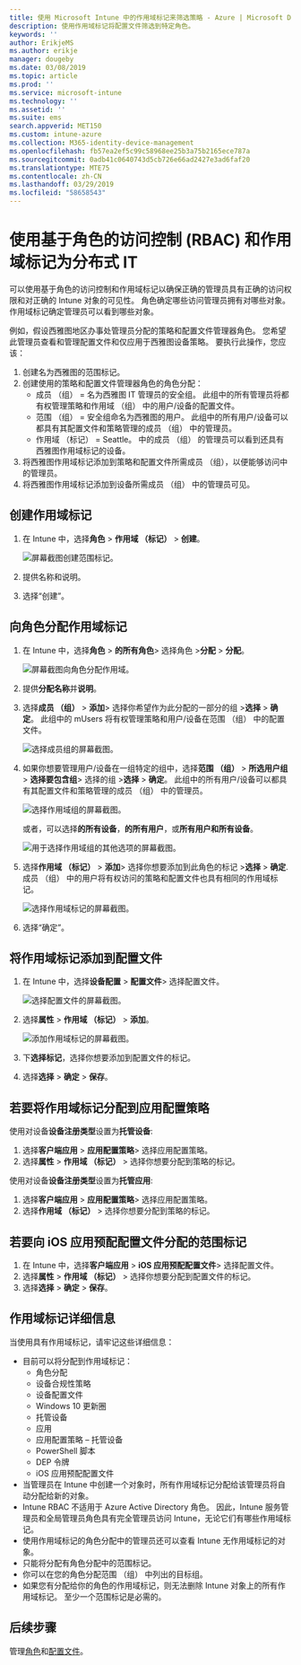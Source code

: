 ```yaml
---
title: 使用 Microsoft Intune 中的作用域标记来筛选策略 - Azure | Microsoft Docs
description: 使用作用域标记将配置文件筛选到特定角色。
keywords: ''
author: ErikjeMS
ms.author: erikje
manager: dougeby
ms.date: 03/08/2019
ms.topic: article
ms.prod: ''
ms.service: microsoft-intune
ms.technology: ''
ms.assetid: ''
ms.suite: ems
search.appverid: MET150
ms.custom: intune-azure
ms.collection: M365-identity-device-management
ms.openlocfilehash: fb57ea2ef5c99c58968ee25b3a75b2165ece787a
ms.sourcegitcommit: 0adb41c0640743d5cb726e66ad2427e3ad6faf20
ms.translationtype: MTE75
ms.contentlocale: zh-CN
ms.lasthandoff: 03/29/2019
ms.locfileid: "58658543"
---
```

# <a name="use-role-based-access-control-rbac-and-scope-tags-for-distributed-it"></a>使用基于角色的访问控制 (RBAC) 和作用域标记为分布式 IT

可以使用基于角色的访问控制和作用域标记以确保正确的管理员具有正确的访问权限和对正确的 Intune 对象的可见性。 角色确定哪些访问管理员拥有对哪些对象。 作用域标记确定管理员可以看到哪些对象。

例如，假设西雅图地区办事处管理员分配的策略和配置文件管理器角色。 您希望此管理员查看和管理配置文件和仅应用于西雅图设备策略。 要执行此操作，您应该：

1. 创建名为西雅图的范围标记。
2. 创建使用的策略和配置文件管理器角色的角色分配： 
    - 成员 （组） = 名为西雅图 IT 管理员的安全组。 此组中的所有管理员将都有权管理策略和作用域 （组） 中的用户/设备的配置文件。
    - 范围 （组） = 安全组命名为西雅图的用户。 此组中的所有用户/设备可以都具有其配置文件和策略管理的成员 （组） 中的管理员。 
    - 作用域 （标记） = Seattle。 中的成员 （组） 的管理员可以看到还具有西雅图作用域标记的设备。
3. 将西雅图作用域标记添加到策略和配置文件所需成员 （组），以便能够访问中的管理员。
4. 将西雅图作用域标记添加到设备所需成员 （组） 中的管理员可见。 


## <a name="to-create-a-scope-tag"></a>创建作用域标记

1. 在 Intune 中，选择**角色** > **作用域 （标记）** > **创建**。

    ![屏幕截图创建范围标记。](./media/scope-tags/create-scope-tag.png)

2. 提供名称和说明。
3. 选择“创建”。

## <a name="to-assign-a-scope-tag-to-a-role"></a>向角色分配作用域标记

1. 在 Intune 中，选择**角色** > **的所有角色**> 选择角色 >**分配** > **分配**。

    ![屏幕截图向角色分配作用域。](./media/scope-tags/assign-scope-to-role.png)

2. 提供**分配名称**并**说明**。
3. 选择**成员 （组）** > **添加**> 选择你希望作为此分配的一部分的组 >**选择** >  **确定**。 此组中的 mUsers 将有权管理策略和用户/设备在范围 （组） 中的配置文件。

    ![选择成员组的屏幕截图。](./media/scope-tags/select-member-groups.png)

4. 如果你想要管理用户/设备在一组特定的组中，选择**范围 （组）** > **所选用户组** > **选择要包含组**> 选择的组 >**选择** > **确定**。 此组中的所有用户/设备可以都具有其配置文件和策略管理的成员 （组） 中的管理员。

    ![选择作用域组的屏幕截图。](./media/scope-tags/select-scope-groups.png)

    或者，可以选择**的所有设备**，**的所有用户**，或**所有用户和所有设备**。

    ![用于选择作用域组的其他选项的屏幕截图。](./media/scope-tags/scope-group-other-options.png)
    
5. 选择**作用域 （标记）** > **添加**> 选择你想要添加到此角色的标记 >**选择** > **确定**. 成员 （组） 中的用户将有权访问的策略和配置文件也具有相同的作用域标记。

    ![选择作用域标记的屏幕截图。](./media/scope-tags/select-scope-tags.png)

6. 选择“确定”。 

## <a name="to-add-a-scope-tag-to-a-configuration-profile"></a>将作用域标记添加到配置文件
1. 在 Intune 中，选择**设备配置** > **配置文件**> 选择配置文件。

    ![选择配置文件的屏幕截图。](./media/scope-tags/choose-profile.png)

2. 选择**属性** > **作用域 （标记）** > **添加**。

    ![添加作用域标记的屏幕截图。](./media/scope-tags/add-scope-tags.png)

3. 下**选择标记**，选择你想要添加到配置文件的标记。
4. 选择**选择** > **确定** > **保存**。

## <a name="to-assign-a-scope-tag-to-an-app-configuration-policy"></a>若要将作用域标记分配到应用配置策略
使用对设备**设备注册类型**设置为**托管设备**:
1. 选择**客户端应用** > **应用配置策略**> 选择应用配置策略。
2. 选择**属性** > **作用域 （标记）** > 选择你想要分配到策略的标记。

使用对设备**设备注册类型**设置为**托管应用**:
1. 选择**客户端应用** > **应用配置策略**> 选择应用配置策略。
2. 选择**作用域 （标记）** > 选择你想要分配到策略的标记。


## <a name="to-assign-a-scope-tag-to-an-ios-app-provisioning-profile"></a>若要向 iOS 应用预配配置文件分配的范围标记
1. 在 Intune 中，选择**客户端应用** > **iOS 应用预配配置文件**> 选择配置文件。
2. 选择**属性** > **作用域 （标记）** > 选择你想要分配到配置文件的标记。
3. 选择**选择** > **确定** > **保存**。

## <a name="scope-tag-details"></a>作用域标记详细信息
当使用具有作用域标记，请牢记这些详细信息：

- 目前可以将分配到作用域标记：
    - 角色分配
    - 设备合规性策略
    - 设备配置文件
    - Windows 10 更新圈
    - 托管设备
    - 应用
    - 应用配置策略 – 托管设备
    - PowerShell 脚本
    - DEP 令牌
    - iOS 应用预配配置文件
- 当管理员在 Intune 中创建一个对象时，所有作用域标记分配给该管理员将自动分配给新的对象。
- Intune RBAC 不适用于 Azure Active Directory 角色。 因此，Intune 服务管理员和全局管理员角色具有完全管理员访问 Intune，无论它们有哪些作用域标记。
- 使用作用域标记的角色分配中的管理员还可以查看 Intune 无作用域标记的对象。
- 只能将分配有角色分配中的范围标记。
- 你可以在您的角色分配范围 （组） 中列出的目标组。
- 如果您有分配给你的角色的作用域标记，则无法删除 Intune 对象上的所有作用域标记。 至少一个范围标记是必需的。

## <a name="next-steps"></a>后续步骤

管理[角色](role-based-access-control.md)和[配置文件](device-profile-assign.md)。
